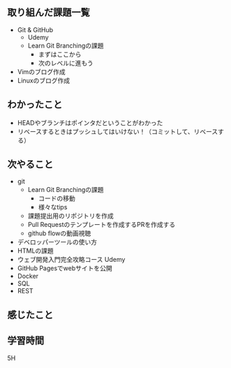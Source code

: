 ## 取り組んだ課題一覧

- Git & GitHub
  - Udemy
  - Learn Git Branchingの課題
    - まずはここから
    - 次のレベルに進もう
- Vimのブログ作成
- Linuxのブログ作成

## わかったこと

- HEADやブランチはポインタだということがわかった
- リベースするときはプッシュしてはいけない！（コミットして、リベースする）

## 次やること

- git
  - Learn Git Branchingの課題
    - コードの移動
    - 様々なtips
  - 課題提出用のリポジトリを作成
  - Pull Requestのテンプレートを作成するPRを作成する
  - github flowの動画視聴
- デベロッパーツールの使い方
- HTMLの課題
- ウェブ開発入門完全攻略コース Udemy
- GitHub Pagesでwebサイトを公開
- Docker
- SQL
- REST

## 感じたこと

## 学習時間

5H
